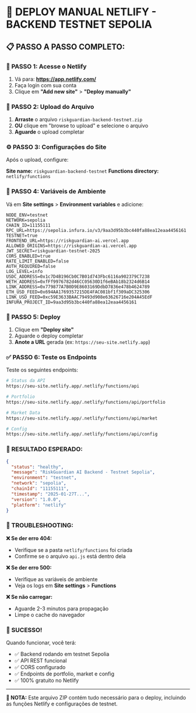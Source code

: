 # 🚀 DEPLOY MANUAL NETLIFY - BACKEND TESTNET SEPOLIA

## 📋 **PASSO A PASSO COMPLETO:**

### **🎯 PASSO 1: Acesse o Netlify**
1. Vá para: **https://app.netlify.com/**
2. Faça login com sua conta
3. Clique em **"Add new site"** > **"Deploy manually"**

### **📁 PASSO 2: Upload do Arquivo**
1. **Arraste** o arquivo `riskguardian-backend-testnet.zip` 
2. **OU** clique em "browse to upload" e selecione o arquivo
3. **Aguarde** o upload completar

### **⚙️ PASSO 3: Configurações do Site**
Após o upload, configure:

**Site name:** `riskguardian-backend-testnet`
**Functions directory:** `netlify/functions`

### **🔧 PASSO 4: Variáveis de Ambiente**
Vá em **Site settings** > **Environment variables** e adicione:

```
NODE_ENV=testnet
NETWORK=sepolia
CHAIN_ID=11155111
RPC_URL=https://sepolia.infura.io/v3/9aa3d95b3bc440fa88ea12eaa4456161
TESTNET=true
FRONTEND_URL=https://riskguardian-ai.vercel.app
ALLOWED_ORIGINS=https://riskguardian-ai.vercel.app
JWT_SECRET=riskguardian-testnet-2025
CORS_ENABLED=true
RATE_LIMIT_ENABLED=false
AUTH_REQUIRED=false
LOG_LEVEL=info
USDC_ADDRESS=0x1c7D4B196Cb0C7B01d743Fbc6116a902379C7238
WETH_ADDRESS=0xfFf9976782d46CC05630D1f6eBAb18b2324d6B14
LINK_ADDRESS=0x779877A7B0D9E8603169DdbD7836e478b4624789
ETH_USD_FEED=0x694AA1769357215DE4FAC081bf1f309aDC325306
LINK_USD_FEED=0xc59E3633BAAC79493d908e63626716e204A45EdF
INFURA_PROJECT_ID=9aa3d95b3bc440fa88ea12eaa4456161
```

### **🚀 PASSO 5: Deploy**
1. Clique em **"Deploy site"**
2. Aguarde o deploy completar
3. **Anote a URL** gerada (ex: `https://seu-site.netlify.app`)

### **✅ PASSO 6: Teste os Endpoints**
Teste os seguintes endpoints:

```bash
# Status da API
https://seu-site.netlify.app/.netlify/functions/api

# Portfolio
https://seu-site.netlify.app/.netlify/functions/api/portfolio

# Market Data
https://seu-site.netlify.app/.netlify/functions/api/market

# Config
https://seu-site.netlify.app/.netlify/functions/api/config
```

### **🎯 RESULTADO ESPERADO:**
```json
{
  "status": "healthy",
  "message": "RiskGuardian AI Backend - Testnet Sepolia",
  "environment": "testnet",
  "network": "sepolia",
  "chainId": "11155111",
  "timestamp": "2025-01-27T...",
  "version": "1.0.0",
  "platform": "netlify"
}
```

### **🔧 TROUBLESHOOTING:**

**❌ Se der erro 404:**
- Verifique se a pasta `netlify/functions` foi criada
- Confirme se o arquivo `api.js` está dentro dela

**❌ Se der erro 500:**
- Verifique as variáveis de ambiente
- Veja os logs em **Site settings** > **Functions**

**❌ Se não carregar:**
- Aguarde 2-3 minutos para propagação
- Limpe o cache do navegador

### **🎉 SUCESSO!**
Quando funcionar, você terá:
- ✅ Backend rodando em testnet Sepolia
- ✅ API REST funcional
- ✅ CORS configurado
- ✅ Endpoints de portfolio, market e config
- ✅ 100% gratuito no Netlify

---

**📝 NOTA:** Este arquivo ZIP contém tudo necessário para o deploy, incluindo as funções Netlify e configurações de testnet. 